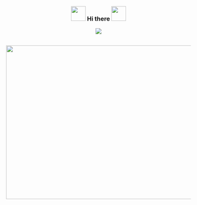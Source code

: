 <div align="center">
<h3><img src="https://media.giphy.com/media/WUlplcMpOCEmTGBtBW/giphy.gif" width="40"> Hi there <img src="https://media.giphy.com/media/WUlplcMpOCEmTGBtBW/giphy.gif" width="40"></h3>
</div>

<div  align="center">
<a href="https://github.com/tugbaca/github-readme-stats">
  <img align="center" src="https://github-readme-stats.vercel.app/api/top-langs/?username=tugbaca&theme=merko&layout=compact&langs_count=10" />
</a>
</div>
<br>

<p align="center">
<img src="https://media.giphy.com/media/xUA7aKLVvFU9Zbapj2/giphy.gif" width="750" height="420"> 
</p>

